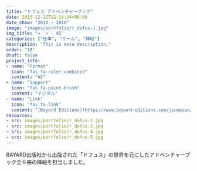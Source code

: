 ```yaml
---
title: "ドフュス アドベンチャーブック"
date: 2015-12-12T12:14:34+06:00
date_show: "2010 ~ 2016"
image: "images/portfolio/r_dofus-1.jpg"
img_title: "«  » - A5"
categories: ["仕事", "ゲーム", "挿絵"]
description: "This is meta description."
order: "18"
draft: false
project_info:
- name: "Format"
  icon: "fas fa-ruler-combined"
  content: "A5"
- name: "Support"
  icon: "fas fa-paint-brush"
  content: "デジタル"
- name: "Link"
  icon: "fas fa-link"
  content: "[Bayard Editions](https://www.bayard-editions.com/jeunesse/collection/dofus)"
resources:
- src: images/portfolio/r_dofus-2.jpg
- src: images/portfolio/r_dofus-3.jpg
- src: images/portfolio/r_dofus-4.jpg
- src: images/portfolio/r_dofus-5.jpg
---
```


BAYARD出版社から出版された「ドフュス」の世界を元にしたアドベンチャーブック全６冊の挿絵を担当しました。
